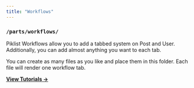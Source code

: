 ```yaml
---
title: "Workflows"
---
```


### `/parts/workflows/`

Piklist Workflows allow you to add a tabbed system on Post and User. Additionally, you can add almost anything you want to each tab.

You can create as many files as you like and place them in this folder. Each file will render one workflow tab.

**[View Tutorials &rightarrow;](/tutorials/workflows/)**
